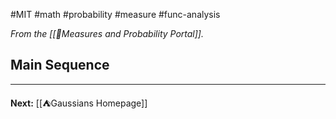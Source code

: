 #MIT #math #probability #measure #func-analysis 

*From the [[📏Measures and Probability Portal]].*

## Main Sequence


---

**Next:** [[⛺Gaussians Homepage]]